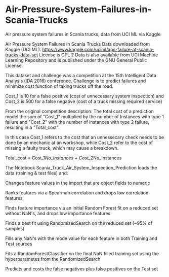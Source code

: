 # Air-Pressure-System-Failures-in-Scania-Trucks
Air pressure system failures in Scania trucks, data from UCI ML via Kaggle

Air Pressure System Failures in Scania Trucks
Data downloaded from Kaggle (UCI ML). https://www.kaggle.com/uciml/aps-failure-at-scania-trucks-data-set License is GPL 2
Data is also available from UCI Machine Learning Repository and is published under the GNU General Public License.

This dataset and challenge was a competition at the 15th Intelligent Data Analysis (IDA 2016) conference. Challenge is to predict failures and minimize cost function of taking trucks off the road.

Cost_1 is 10 for a false positive (cost of unnecessary system inspection) and Cost_2 is 500 for a false negative (cost of a truck missing required service)

From the original competition description:
 The total cost of a prediction model the sum of "Cost_1" 
 multiplied by the number of Instances with type 1 failure 
 and "Cost_2" with the number of instances with type 2 failure, 
 resulting in a "Total_cost".

 In this case Cost_1 refers to the cost that an unnessecary 
 check needs to be done by an mechanic at an workshop, while 
 Cost_2 refer to the cost of missing a faulty truck, 
 which may cause a breakdown.

 Total_cost = Cost_1*No_Instances + Cost_2*No_Instances
 
 The Notebook Scania_Truck_Air_System_Inspection_Prediction loads the data (training & test files) and:
    
   Changes feature values in the import that are object fields to numeric
    
   Ranks features via a Spearman correlation and drops low correlation features
    
   Finds feature importance via an initial Random Forest fit on a reduced set without NaN's, and drops low importance features
    
   Finds a best fit using RandomizedSearch on the reduced set (~95% of samples) 
    
   Fills any NaN's with the mode value for each feature in both Training and Test sources
    
   Fits a RandomForestClassifier on the final NaN filled training set using the hyperparametes from the RandomizedSearch
    
   Predicts and costs the false negatives plus false positives on the Test set 
